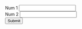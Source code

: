 <!doctype html>
<html lang="en">

<head>
  <meta charset="utf-8">
  <meta name="viewport" content="width=device-width, initial-scale=1">
  <title>Try Catch demo</title>
  <link href="https://cdn.jsdelivr.net/npm/bootstrap@5.3.3/dist/css/bootstrap.min.css" rel="stylesheet"
    integrity="sha384-QWTKZyjpPEjISv5WaRU9OFeRpok6YctnYmDr5pNlyT2bRjXh0JMhjY6hW+ALEwIH" crossorigin="anonymous">
  <style>
    html,
    body {
      height: 100%;
    }

    .center-container {
      display: flex;
      align-items: center;
      justify-content: center;
      height: 100%;
    }
  </style>
</head>

<body>
  <div class="center-container">
    <div>
      <form>
        <div class="mb-3">
          <label for="num1" class="form-label">Num 1</label>
          <input type="text" class="form-control" id="num1" aria-describedby="emailHelp">
        </div>
        <div class="mb-3">
          <label for="num2" class="form-label">Num 2</label>
          <input type="text" class="form-control" id="num2">
        </div>
        <button type="button" class="btn btn-primary" id="submit">Submit</button>
        <p id="p1"></p>
      </form>
    </div>
  </div>
  <script>
    let add = () => {
      let num1 = parseInt(document.getElementById('num1').value);
      let num2 = parseInt(document.getElementById('num2').value);
      console.log(num1,num2);
      let num3 = 0;
      try {
        if (!isNaN(num1) && !isNaN(num2)) {
          num3 = num1 + num2;
          document.getElementById("p1").innerHTML = num3;
        } else {
          throw new Error("Both inputs are not valid numbers");
        }
      } catch (error) {
        document.getElementById("p1").innerHTML = error.message;
      }
    }

    try {
      let submit = document.getElementById('submit');
      submit.addEventListener('click', add);
    } catch (error) {
      document.getElementById("p1").innerHTML = error.message;
    }
  </script>
  <script src="https://cdn.jsdelivr.net/npm/bootstrap@5.3.3/dist/js/bootstrap.bundle.min.js"
    integrity="sha384-YvpcrYf0tY3lHB60NNkmXc5s9fDVZLESaAA55NDzOxhy9GkcIdslK1eN7N6jIeHz"
    crossorigin="anonymous"></script>
</body>

</html>
